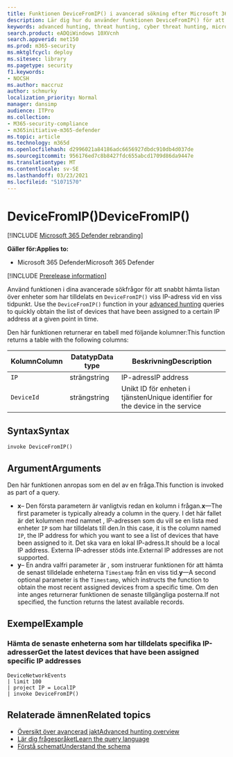 ```yaml
---
title: Funktionen DeviceFromIP() i avancerad sökning efter Microsoft 365 Defender
description: Lär dig hur du använder funktionen DeviceFromIP() för att få de enheter som har tilldelats en specifik IP-adress
keywords: advanced hunting, threat hunting, cyber threat hunting, microsoft threat protection, microsoft 365, mtp, m365, search, query, telemetry, schema reference, kusto, device, devicefromIP, function, enrichment
search.product: eADQiWindows 10XVcnh
search.appverid: met150
ms.prod: m365-security
ms.mktglfcycl: deploy
ms.sitesec: library
ms.pagetype: security
f1.keywords:
- NOCSH
ms.author: maccruz
author: schmurky
localization_priority: Normal
manager: dansimp
audience: ITPro
ms.collection:
- M365-security-compliance
- m365initiative-m365-defender
ms.topic: article
ms.technology: m365d
ms.openlocfilehash: d2996021a84186adc6656927dbdc910db4d037de
ms.sourcegitcommit: 956176ed7c8b8427fdc655abcd1709d86da9447e
ms.translationtype: MT
ms.contentlocale: sv-SE
ms.lasthandoff: 03/23/2021
ms.locfileid: "51071570"
---
```

# <a name="devicefromip"></a><span data-ttu-id="edfdc-104">DeviceFromIP()</span><span class="sxs-lookup"><span data-stu-id="edfdc-104">DeviceFromIP()</span></span>

[!INCLUDE [Microsoft 365 Defender rebranding](../includes/microsoft-defender.md)]


<span data-ttu-id="edfdc-105">**Gäller för:**</span><span class="sxs-lookup"><span data-stu-id="edfdc-105">**Applies to:**</span></span>
- <span data-ttu-id="edfdc-106">Microsoft 365 Defender</span><span class="sxs-lookup"><span data-stu-id="edfdc-106">Microsoft 365 Defender</span></span>


[!INCLUDE [Prerelease information](../includes/prerelease.md)]


<span data-ttu-id="edfdc-107">Använd funktionen i dina avancerade sökfrågor för att snabbt hämta listan över enheter som har tilldelats en `DeviceFromIP()` viss IP-adress vid en viss tidpunkt. [](advanced-hunting-overview.md)</span><span class="sxs-lookup"><span data-stu-id="edfdc-107">Use the `DeviceFromIP()` function in your [advanced hunting](advanced-hunting-overview.md) queries to quickly obtain the list of devices that have been assigned to a certain IP address at a given point in time.</span></span> 

<span data-ttu-id="edfdc-108">Den här funktionen returnerar en tabell med följande kolumner:</span><span class="sxs-lookup"><span data-stu-id="edfdc-108">This function returns a table with the following columns:</span></span>

| <span data-ttu-id="edfdc-109">Kolumn</span><span class="sxs-lookup"><span data-stu-id="edfdc-109">Column</span></span> | <span data-ttu-id="edfdc-110">Datatyp</span><span class="sxs-lookup"><span data-stu-id="edfdc-110">Data type</span></span> | <span data-ttu-id="edfdc-111">Beskrivning</span><span class="sxs-lookup"><span data-stu-id="edfdc-111">Description</span></span> |
|------------|-------------|-------------|
| `IP` | <span data-ttu-id="edfdc-112">sträng</span><span class="sxs-lookup"><span data-stu-id="edfdc-112">string</span></span> | <span data-ttu-id="edfdc-113">IP-adress</span><span class="sxs-lookup"><span data-stu-id="edfdc-113">IP address</span></span>  |
| `DeviceId` | <span data-ttu-id="edfdc-114">sträng</span><span class="sxs-lookup"><span data-stu-id="edfdc-114">string</span></span> | <span data-ttu-id="edfdc-115">Unikt ID för enheten i tjänsten</span><span class="sxs-lookup"><span data-stu-id="edfdc-115">Unique identifier for the device in the service</span></span> |


## <a name="syntax"></a><span data-ttu-id="edfdc-116">Syntax</span><span class="sxs-lookup"><span data-stu-id="edfdc-116">Syntax</span></span>

```kusto
invoke DeviceFromIP()
```

## <a name="arguments"></a><span data-ttu-id="edfdc-117">Argument</span><span class="sxs-lookup"><span data-stu-id="edfdc-117">Arguments</span></span>

<span data-ttu-id="edfdc-118">Den här funktionen anropas som en del av en fråga.</span><span class="sxs-lookup"><span data-stu-id="edfdc-118">This function is invoked as part of a query.</span></span>

- <span data-ttu-id="edfdc-119">**x**– Den första parametern är vanligtvis redan en kolumn i frågan.</span><span class="sxs-lookup"><span data-stu-id="edfdc-119">**x**—The first parameter is typically already a column in the query.</span></span> <span data-ttu-id="edfdc-120">I det här fallet är det kolumnen med namnet , IP-adressen som du vill se en lista med enheter `IP` som har tilldelats till den.</span><span class="sxs-lookup"><span data-stu-id="edfdc-120">In this case, it is the column named `IP`, the IP address for which you want to see a list of devices that have been assigned to it.</span></span> <span data-ttu-id="edfdc-121">Det ska vara en lokal IP-adress.</span><span class="sxs-lookup"><span data-stu-id="edfdc-121">It should be a local IP address.</span></span> <span data-ttu-id="edfdc-122">Externa IP-adresser stöds inte.</span><span class="sxs-lookup"><span data-stu-id="edfdc-122">External IP addresses are not supported.</span></span>
- <span data-ttu-id="edfdc-123">**y**– En andra valfri parameter är , som instruerar funktionen för att hämta de senast tilldelade enheterna `Timestamp` från en viss tid.</span><span class="sxs-lookup"><span data-stu-id="edfdc-123">**y**—A second optional parameter is the `Timestamp`, which instructs the function to obtain the most recent assigned devices from a specific time.</span></span> <span data-ttu-id="edfdc-124">Om den inte anges returnerar funktionen de senaste tillgängliga posterna.</span><span class="sxs-lookup"><span data-stu-id="edfdc-124">If not specified, the function returns the latest available records.</span></span>

## <a name="example"></a><span data-ttu-id="edfdc-125">Exempel</span><span class="sxs-lookup"><span data-stu-id="edfdc-125">Example</span></span>


### <a name="get-the-latest-devices-that-have-been-assigned-specific-ip-addresses"></a><span data-ttu-id="edfdc-126">Hämta de senaste enheterna som har tilldelats specifika IP-adresser</span><span class="sxs-lookup"><span data-stu-id="edfdc-126">Get the latest devices that have been assigned specific IP addresses</span></span>

```kusto
DeviceNetworkEvents 
| limit 100 
| project IP = LocalIP 
| invoke DeviceFromIP()
```

## <a name="related-topics"></a><span data-ttu-id="edfdc-127">Relaterade ämnen</span><span class="sxs-lookup"><span data-stu-id="edfdc-127">Related topics</span></span>
- [<span data-ttu-id="edfdc-128">Översikt över avancerad jakt</span><span class="sxs-lookup"><span data-stu-id="edfdc-128">Advanced hunting overview</span></span>](advanced-hunting-overview.md)
- [<span data-ttu-id="edfdc-129">Lär dig frågespråket</span><span class="sxs-lookup"><span data-stu-id="edfdc-129">Learn the query language</span></span>](advanced-hunting-query-language.md)
- [<span data-ttu-id="edfdc-130">Förstå schemat</span><span class="sxs-lookup"><span data-stu-id="edfdc-130">Understand the schema</span></span>](advanced-hunting-schema-tables.md)
